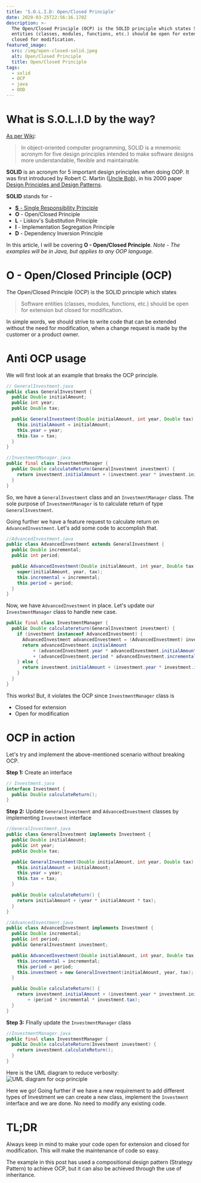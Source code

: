```yaml
---
title: 'S.O.L.I.D: Open/Closed Principle'
date: 2020-03-25T22:56:16.170Z
description: >-
  The Open/Closed Principle (OCP) is the SOLID principle which states Software
  entities (classes, modules, functions, etc.) should be open for extension but
  closed for modification.
featured_image:
  src: /img/open-closed-solid.jpeg
  alt: Open/Closed Principle
  title: Open/Closed Principle
tags:
  - solid
  - OCP
  - java
  - OOD
---
```


# What is S.O.L.I.D by the way?

[As per Wiki](https://en.wikipedia.org/wiki/SOLID):

> In object-oriented computer programming, SOLID is a mnemonic acronym for five design principles intended to make software designs more understandable, flexible and maintainable.

**SOLID** is an acronym for 5 important design principles when doing OOP. It was first introduced by Robert C. Martin ([Uncle Bob](https://twitter.com/unclebobmartin?ref_src=twsrc%5Egoogle%7Ctwcamp%5Eserp%7Ctwgr%5Eauthor)), in his 2000 paper [Design Principles and Design Patterns](https://web.archive.org/web/20150906155800/http://www.objectmentor.com/resources/articles/Principles_and_Patterns.pdf).

**SOLID** stands for -

- [**S** - Single Responsibility Principle](https://blog.abhishekprakash.com/2020-03-25-s-o-l-i-d-single-responsibility-principle/)
- **O** - Open/Closed Principle
- **L** - Liskov's Substitution Principle
- **I** - Implementation Segregation Principle
- **D** - Dependency Inversion Principle

In this article, I will be covering **O - Open/Closed Principle**. _Note - The examples will be in Java, but applies to any OOP language._

# O - Open/Closed Principle (OCP)

The Open/Closed Principle (OCP) is the SOLID principle which states

> Software entities (classes, modules, functions, etc.) should be open for extension but closed for modification.

In simple words, we should strive to write code that can be extended without the need for modification, when a change request is made by the customer or a product owner.

# Anti OCP usage

We will first look at an example that breaks the OCP principle.

```java
// GeneralInvestment.java
public class GeneralInvestment {
  public Double initialAmount;
  public int year;
  public Double tax;

  public GeneralInvestment(Double initialAmount, int year, Double tax) {
    this.initialAmount = initialAmount;
    this.year = year;
    this.tax = tax;
  }
}

//InvestmentManager.java
public final class InvestmentManager {
  public Double calculateReturn(GeneralInvestment investment) {
    return investment.initialAmount + (investment.year * investment.initialAmount * investment.tax);
  }
}
```

So, we have a `GeneralInvestment` class and an `InvestmentManager` class. The sole purpose of `InvestmentManager` is to calculate return of type `GeneralInvestment`.

Going further we have a feature request to calculate return on `AdvancedInvestment`. Let's add some code to accomplish that.

```java
//AdvancedInvestment.java
public class AdvancedInvestment extends GeneralInvestment {
  public Double incremental;
  public int period;

  public AdvancedInvestment(Double initialAmount, int year, Double tax, Double incremental, int period) {
    super(initialAmount, year, tax);
    this.incremental = incremental;
    this.period = period;
  }
}
```

Now, we have `AdvancedInvestment` in place. Let's update our `InvestmentManager` class to handle new case.

```java
public final class InvestmentManager {
  public Double calculatereturn(GeneralInvestment investment) {
    if (investment instanceof AdvancedInvestment) {
      AdvancedInvestment advancedInvestment = (AdvancedInvestment) investment;
      return advancedInvestment.initialAmount
          + (advancedInvestment.year * advancedInvestment.initialAmount * advancedInvestment.tax)
          + (advancedInvestment.period * advancedInvestment.incremental * advancedInvestment.tax);
    } else {
      return investment.initialAmount + (investment.year * investment.initialAmount * investment.tax);
    }
  }
}
```

This works! But, it violates the OCP since `InvestmentManager` class is

- Closed for extension
- Open for modification

# OCP in action

Let's try and implement the above-mentioned scenario without breaking OCP.

**Step 1:** Create an interface

```java
// Investment.java
interface Investment {
  public Double calculateReturn();
}
```

**Step 2:** Update `GeneralInvestment` and `AdvancedInvestment` classes by implementing `Investment` interface

```java
//GeneralInvestment.java
public class GeneralInvestment implements Investment {
  public Double initialAmount;
  public int year;
  public Double tax;

  public GeneralInvestment(Double initialAmount, int year, Double tax) {
    this.initialAmount = initialAmount;
    this.year = year;
    this.tax = tax;
  }

  public Double calculateReturn() {
    return initialAmount + (year * initialAmount * tax);
  }
}

//AdvancedInvestment.java
public class AdvancedInvestment implements Investment {
  public Double incremental;
  public int period;
  public GeneralInvestment investment;

  public AdvancedInvestment(Double initialAmount, int year, Double tax, Double incremental, int period) {
    this.incremental = incremental;
    this.period = period;
    this.investment = new GeneralInvestment(initialAmount, year, tax);
  }

  public Double calculateReturn() {
    return investment.initialAmount + (investment.year * investment.initialAmount * investment.tax)
        + (period * incremental * investment.tax);
  }
}
```

**Step 3:** FInally update the `InvestmentManager` class

```java
//InvestmentManager.java
public final class InvestmentManager {
  public Double calculateReturn(Investment investment) {
    return investment.calculateReturn();
  }
}
```

Here is the UML diagram to reduce verbosity: ![UML diagram for ocp principle](https://dev-to-uploads.s3.amazonaws.com/i/mzo65d3j9d3u0bj1iyvc.png)

Here we go! Going further if we have a new requirement to add different types of Investment we can create a new class, implement the `Investment` interface and we are done. No need to modify any existing code.

# TL;DR

Always keep in mind to make your code open for extension and closed for modification. This will make the maintenance of code so easy.

The example in this post has used a compositional design pattern (Strategy Pattern) to achieve OCP, but it can also be achieved through the use of inheritance.
